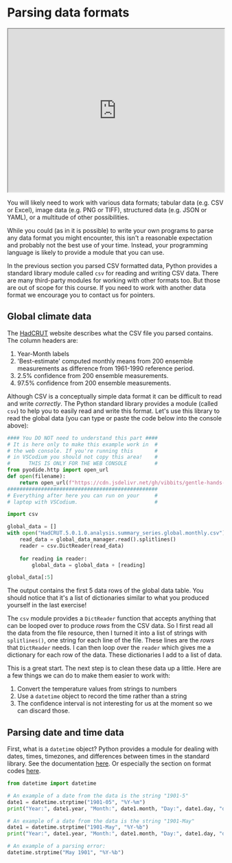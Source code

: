 # Parsing data formats

<iframe style="width: 100%; height:380px; position:sticky; top:30px" src="https://vibbits.github.io/gentle-hands-on-python/"></iframe>

You will likely need to work with various data formats; tabular data (e.g. CSV or Excel), image
data (e.g. PNG or TIFF), structured data (e.g. JSON or YAML), or a multitude of other possibilities.

While you could (as in it is possible) to write your own programs to parse any data format you
might encounter, this isn't a reasonable expectation and probably not the best use of your time.
Instead, your programming language is likely to provide a module that you can use.

In the previous section you parsed CSV formatted data, Python provides a standard library module
called `csv` for reading and writing CSV data. There are many third-party modules for working with
other formats too. But those are out of scope for this course. If you need to work with another
data format we encourage you to contact us for pointers.

## Global climate data

The [HadCRUT](https://www.metoffice.gov.uk/hadobs/hadcrut5/) website describes what the CSV file you
parsed contains. The column headers are:

  1. Year-Month labels
  2. 'Best-estimate' computed monthly means from 200 ensemble measurements as difference from 1961-1990 reference period.
  3. 2.5% confidence from 200 ensemble measurements.
  4. 97.5% confidence from 200 ensemble measurements.

Although CSV is a conceptually simple data format it can be difficult to read and write _correctly_.
The Python standard library provides a module (called `csv`) to help you to easily read and write
this format. Let's use this library to read the global data (you can type or paste the code below into
the console above):

```python
#### You DO NOT need to understand this part ####
# It is here only to make this example work in  #
# the web console. If you're running this       #
# in VSCodium you should not copy this area!    #
#      THIS IS ONLY FOR THE WEB CONSOLE         #
from pyodide.http import open_url
def open(filename):
    return open_url(f"https://cdn.jsdelivr.net/gh/vibbits/gentle-hands-on-python/data/{filename}")
#################################################
# Everything after here you can run on your     #
# laptop with VSCodium.                         #

import csv

global_data = []
with open("HadCRUT.5.0.1.0.analysis.summary_series.global.monthly.csv") as global_data_manager:
    read_data = global_data_manager.read().splitlines()
    reader = csv.DictReader(read_data)
    
    for reading in reader:
        global_data = global_data + [reading]

global_data[:5]
```

The output contains the first 5 data rows of the global data table. You should notice that it's a list
of dictionaries similar to what you produced yourself in the last exercise!

The `csv` module provides a `DictReader` function that accepts anything that can be looped over to
produce _rows_ from the CSV data. So I first read all the data from the file resource, then
I turned it into a list of strings with `splitlines()`, one string for each line of the file.
These lines are the _rows_ that `DictReader` needs. I can then loop over the `reader` which gives
me a dictionary for each row of the data. These dictionaries I add to a list of data.

This is a great start. The next step is to clean these data up a little. Here are a few things we
can do to make them easier to work with:

1. Convert the temperature values from strings to numbers
1. Use a `datetime` object to record the time rather than a string
1. The confidence interval is not interesting for us at the moment so we can discard those.

## Parsing date and time data

First, what is a `datetime` object? Python provides a module for dealing with dates, times,
timezones, and differences between times in the standard library. See the documentation
[here](https://docs.python.org/3/library/datetime.html). Or especially
the section on format codes
[here](https://docs.python.org/3/library/datetime.html#strftime-and-strptime-format-codes).

```python
from datetime import datetime

# An example of a date from the data is the string "1901-5"
date1 = datetime.strptime("1901-05", "%Y-%m")
print("Year:", date1.year, "Month:", date1.month, "Day:", date1.day, "day of the week:", date1.weekday()) # Monday is 0
```

```python
# An example of a date from the data is the string "1901-May"
date1 = datetime.strptime("1901-May", "%Y-%b")
print("Year:", date1.year, "Month:", date1.month, "Day:", date1.day, "day of the week:", date1.weekday()) # Monday is 0
```

```python
# An example of a parsing error:
datetime.strptime("May 1901", "%Y-%b")
```

